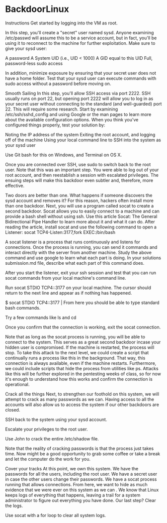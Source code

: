 # BackdoorLinux
Instructions
Get started by logging into the VM as root.

In this step, you'll create a "secret" user named sysd. Anyone examining /etc/passwd will assume this to be a service account, but in fact, you'll be using it to reconnect to the machine for further exploitation.
Make sure to give your sysd user:

A password
A System UID (i.e., UID < 1000)
A GID equal to this UID
Full, password-less sudo access

In addition, minimize exposure by ensuring that your secret user does not have a home folder.
Test that your sysd user can execute commands with sudo access without a password before moving on.

Smooth Sailing
In this step, you'll allow SSH access via port 2222. SSH usually runs on port 22, but opening port 2222 will allow you to log in as your secret user without connecting to the standard (and well-guarded) port 22.
This will require some research. Start by examining /etc/ssh/sshd_config and using Google or the man pages to learn more about the available configuration options.
When you think you've configured things properly, test your solution by:

Noting the IP address of the system
Exiting the root account, and logging off of the machine
Using your local command line to SSH into the system as your sysd user

Use Git bash for this on Windows, and Terminal on OS X.



Once you are connected over SSH, use sudo to switch back to the root user.
Note that this was an important step. You were able to log out of your root account, and then reestablish a session with escalated privileges.
The ensuing steps will make this backdoor even subtler and, therefore, more effective.

Two doors are better than one.
What happens if someone discovers the sysd account and removes it? For this reason, hackers often install more than one backdoor.
Next, you will use a program called socat to create a second backdoor. Socat allows you to easily connect to a machine and can provide a bash shell without using ssh.
Use this article Socat: The General Bidirectional Pipe Handler to learn more about it and what it can do.
After reading the article, install socat and use the following command to open a Listener: socat TCP4-Listen:3177,fork EXEC:/bin/bash

A socat listener is a process that runs continuously and listens for connections. Once the process is running, you can send it commands and interact directly with the server from another machine.
Study the above command and use google to learn what each part is doing. In your solutions submission.md file, describe what each part of this command does.

After you start the listener, exit your ssh session and test that you can run socat commands from your local machine's command line.

Run socat STDIO TCP4:<Your-VM-IP-address>:3177 on your local machine.
The cursor should return to the next line and appear as if nothing has happened.

$ socat STDIO TCP4:<Your-VM-IP-address>:3177
|
From here you should be able to type standard bash commands.


Try a few commands like ls and cd


Once you confirm that the connection is working, exit the socat connection.


Note that as long as the socat process is running, you will be able to connect to the system. This serves as a great second backdoor incase your hidden user is compromised.
If the machine is restarted, the process will stop. To take this attack to the next level, we could create a script that continually runs a process like this in the background. That way, this connection is always available, even if the machine restarts. Furthermore, we could include scripts that hide the process from utilities like ps.
Attacks like this will be further explored in the pentesting weeks of class, so for now it's enough to understand how this works and confirm the connection is operational.

Crack all the things
Next, to strengthen our foothold on this system, we will attempt to crack as many passwords as we can.
Having access to all the accounts will also allow us to access the system if our other backdoors are closed.


SSH back to the system using your sysd account.


Escalate your privileges to the root user.


Use John to crack the entire /etc/shadow file.


Note that the reality of cracking passwords is that the process just takes time. Now might be a good opportunity to grab some coffee or take a break and let the computer do the work for you.

Cover your tracks
At this point, we own this system. We have the passwords for all the users, including the root user. We have a secret user in case the other users change their passwords. We have a socat process running that allows connections.
From here, we want to hide as much evidence that we were ever on this system as we can .
We know that Linux keeps logs of everything that happens, leaving a trail for a system administrator to figure out everything you have done. Our last step? Clear the logs.

Use socat with a for loop to clear all system logs.

